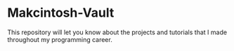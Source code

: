 # Makcintosh-Vault
This repository will let you know about the projects and tutorials that I made throughout my programming career.
